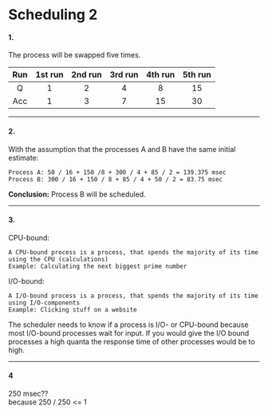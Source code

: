 # Scheduling 2

#### 1.
The process will be swapped five times.

| Run | 1st run | 2nd run | 3rd run | 4th run | 5th run |
|:---:|:-------:|:-------:|:-------:|:-------:|:-------:|
|  Q  |    1    |    2    |    4    |    8    |    15   |
| Acc |    1    |    3    |    7    |    15   |    30   |

---
#### 2.
With the assumption that the processes A and B have the same initial estimate:

    Process A: 50 / 16 + 150 /8 + 300 / 4 + 85 / 2 = 139.375 msec
    Process B: 300 / 16 + 150 / 8 + 85 / 4 + 50 / 2 = 83.75 msec
**Conclusion:**
Process B will be scheduled.

---
#### 3.
CPU-bound:
    
    A CPU-bound process is a process, that spends the majority of its time using the CPU (calculations)
    Example: Calculating the next biggest prime number

I/O-bound:

    A I/O-bound process is a process, that spends the majority of its time using I/O-components 
    Example: Clicking stuff on a website
  
The scheduler needs to know if a process is I/O- or CPU-bound because most I/O-bound processes wait for input. If you would give the I/O bound processes a high quanta the response time of other processes would be to high. 

---
#### 4

250 msec??  
because 250 / 250 <= 1
